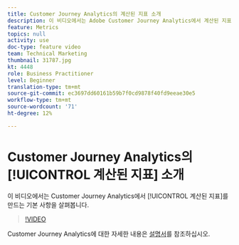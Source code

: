 ```yaml
---
title: Customer Journey Analytics의 계산된 지표 소개
description: 이 비디오에서는 Adobe Customer Journey Analytics에서 계산된 지표를 만드는 기본 사항을 살펴봅니다.
feature: Metrics
topics: null
activity: use
doc-type: feature video
team: Technical Marketing
thumbnail: 31787.jpg
kt: 4448
role: Business Practitioner
level: Beginner
translation-type: tm+mt
source-git-commit: ec3697dd60161b59b7f0cd9878f40fd9eeae30e5
workflow-type: tm+mt
source-wordcount: '71'
ht-degree: 12%

---
```



# Customer Journey Analytics의 [!UICONTROL 계산된 지표] 소개

이 비디오에서는 Customer Journey Analytics에서 [!UICONTROL 계산된 지표]를 만드는 기본 사항을 살펴봅니다.

>[!VIDEO](https://video.tv.adobe.com/v/31787/?quality=12)

Customer Journey Analytics에 대한 자세한 내용은 [설명서](https://docs.adobe.com/content/help/ko-KR/analytics-platform/using/cja-landing.html)를 참조하십시오.
